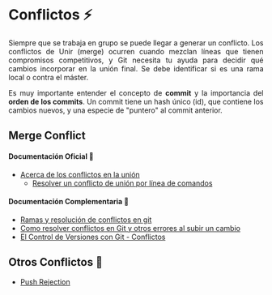 # Conflictos :zap:

<p align="justify">Siempre que se trabaja en grupo se puede llegar a generar un conflicto. Los conflictos de Unir (merge) ocurren cuando mezclan líneas que tienen compromisos competitivos, y Git necesita tu ayuda para decidir qué cambios incorporar en la unión final. Se debe identificar si es una rama local o contra el máster.</p>

<p align="justify">Es muy importante entender el concepto de <b>commit</b> y la importancia del <b>orden de los commits</b>. Un commit tiene un hash único (id), que contiene los cambios nuevos, y una especie de "puntero" al commit anterior.</p>

## Merge Conflict

#### Documentación Oficial :blue_book:

* [Acerca de los conflictos en la unión](https://help.github.com/en/articles/about-merge-conflicts)
  * [Resolver un conflicto de unión por línea de comandos](https://help.github.com/en/articles/resolving-a-merge-conflict-using-the-command-line)

#### Documentación Complementaria :closed_book:

* [Ramas y resolución de conflictos en git](https://styde.net/ramas-y-resolucion-de-conflictos-en-git/)
* [Como resolver conflictos en Git y otros errores al subir un cambio](https://www.codigonaranja.com/2017/como-resolver-conflictos-en-git-y-otros-errores-a-subir-un-cambio)
* [El Control de Versiones con Git - Conflictos](https://swcarpentry.github.io/git-novice-es/09-conflict/)

## Otros Conflictos :ghost:

* [Push Rejection](https://happygitwithr.com/push-rejected.html)
